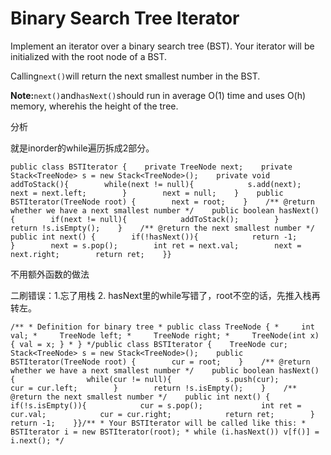 # Binary Search Tree Iterator

Implement an iterator over a binary search tree \(BST\). Your iterator will be initialized with the root node of a BST.

Calling`next()`will return the next smallest number in the BST.

**Note:**`next()`and`hasNext()`should run in average O\(1\) time and uses O\(h\) memory, wherehis the height of the tree.

分析

就是inorder的while遍历拆成2部分。

```text
public class BSTIterator {    private TreeNode next;    private Stack<TreeNode> s = new Stack<TreeNode>();    private void addToStack(){        while(next != null){            s.add(next);            next = next.left;        }        next = null;    }    public BSTIterator(TreeNode root) {        next = root;    }    /** @return whether we have a next smallest number */    public boolean hasNext() {        if(next != null){            addToStack();        }        return !s.isEmpty();    }    /** @return the next smallest number */    public int next() {        if(!hasNext()){            return -1;        }        next = s.pop();        int ret = next.val;        next = next.right;        return ret;    }}
```

不用额外函数的做法

二刷错误：1.忘了用栈 2. hasNext里的while写错了，root不空的话，先推入栈再转左。

```text
/** * Definition for binary tree * public class TreeNode { *     int val; *     TreeNode left; *     TreeNode right; *     TreeNode(int x) { val = x; } * } */public class BSTIterator {    TreeNode cur;    Stack<TreeNode> s = new Stack<TreeNode>();    public BSTIterator(TreeNode root) {        cur = root;    }    /** @return whether we have a next smallest number */    public boolean hasNext() {                while(cur != null){            s.push(cur);            cur = cur.left;        }        return !s.isEmpty();    }    /** @return the next smallest number */    public int next() {        if(!s.isEmpty()){            cur = s.pop();             int ret = cur.val;            cur = cur.right;            return ret;        }        return -1;    }}/** * Your BSTIterator will be called like this: * BSTIterator i = new BSTIterator(root); * while (i.hasNext()) v[f()] = i.next(); */
```

